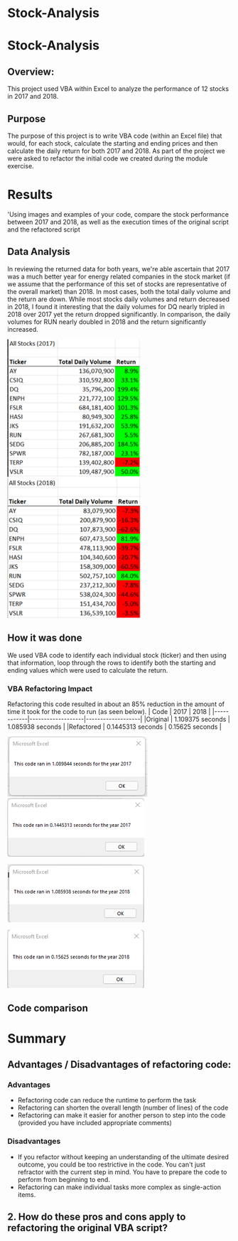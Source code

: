 # Stock-Analysis
# Stock-Analysis
## Overview:
This project used VBA within Excel to analyze the performance of 12 stocks in 2017 and 2018.

## Purpose
The purpose of this project is to write VBA code (within an Excel file) that would, for each stock, calculate the starting and ending prices and then calculate the daily return for both 2017 and 2018.
As part of the project we were asked to refactor the initial code we created during the module exercise.  

# Results
'Using images and examples of your code, compare the stock performance between 2017 and 2018, as well as the execution times of the original script and the refactored script
## Data Analysis
In reviewing the returned data for both years, we're able ascertain that 2017 was a much better year for energy related companies in the stock market (if we assume that the performance of this set of stocks are representative of the overall market) than 2018.  In most cases, both the total daily volume and the return are down.
While most stocks daily volumes and return decreased in 2018, I found it interesting that the daily volumes for DQ nearly tripled in 2018 over 2017 yet the return dropped significantly. In comparison, the daily volumes for RUN nearly doubled in 2018 and the return significantly increased. 

<img src = "https://github.com/LauraZJ/Stock-Analysis/blob/main/2017_results.png" alt = "2017 Results" width = "300"/><img src = "https://github.com/LauraZJ/Stock-Analysis/blob/main/2018_results.png" alt = "2018 Results" width = "300"/>

## How it was done
We used VBA code to identify each individual stock (ticker) and then using that information, loop through the rows to identify both the starting and ending values which were used to calculate the return.

### VBA Refactoring Impact
Refactoring this code resulted in about an 85% reduction in the amount of time it took for the code to run (as seen below).
|   Code     |       2017        |       2018        |
|------------|-------------------|-------------------|
|Original    | 1.109375 seconds  | 1.085938 seconds  |
|Refactored  | 0.1445313 seconds | 0.15625 seconds   |   

![2017 original run time](https://github.com/LauraZJ/Stock-Analysis/blob/main/Original_code_2017_runtime.png)
![2017 refactored run time](https://github.com/LauraZJ/Stock-Analysis/blob/main/2017RunTime.png)

![2018 original run time](https://github.com/LauraZJ/Stock-Analysis/blob/main/2018_original_run_time.png)

![2018 refactored run time](https://github.com/LauraZJ/Stock-Analysis/blob/main/2018RunTime.png)

## Code comparison

# Summary


## Advantages / Disadvantages of refactoring code:
### Advantages
- Refactoring code can reduce the runtime to perform the task
- Refactoring can shorten the overall length (number of lines) of the code
- Refactoring can make it easier for another person to step into the code (provided you have included appropriate comments)

### Disadvantages
- If you refactor without keeping an understanding of the ultimate desired outcome, you could be too restrictive in the code.  You can't just refractor with the current step in mind.  You have to prepare the code to perform from beginning to end.
- Refactoring can make individual tasks more complex as single-action items.

 
## 2. How do these pros and cons apply to refactoring the original VBA script?

